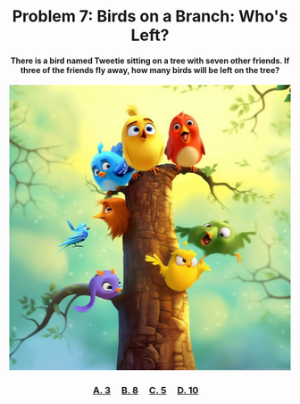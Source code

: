 <h1 align="center">
Problem 7: Birds on a Branch: Who's Left?
</h1>

<h4 align="center">
There is a bird named Tweetie sitting on a tree with seven other friends. If three of the friends fly away, how many birds will be left on the tree?
</h4>

<p align="center">
<img src="image.png" height="512"/>
</p>

<h3 align="center"><span><a href="https://raw.githubusercontent.com/rain1024/math/main/assets/lose0.png">A. 3</a></span>&nbsp;&nbsp;&nbsp;&nbsp;
<span><a href="https://raw.githubusercontent.com/rain1024/math/main/assets/lose0.png">B. 8</a></span>&nbsp;&nbsp;&nbsp;&nbsp;
<span><a href="https://raw.githubusercontent.com/rain1024/math/main/assets/win0.png">C. 5</a></span>&nbsp;&nbsp;&nbsp;&nbsp;
<span><a href="https://raw.githubusercontent.com/rain1024/math/main/assets/lose0.png">D. 10</a></span>&nbsp;&nbsp;&nbsp;&nbsp;
</h3>